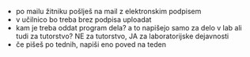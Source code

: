 - po mailu žitniku pošlješ na mail z elektronskim podpisem
- v učilnico bo treba brez podpisa uploadat
- kam je treba oddat program dela? a to napišejo samo za delo v lab ali tudi za tutorstvo? NE za tutorstvo, JA za laboratorijske dejavnosti
- če pišeš po tednih, napiši eno poved na teden